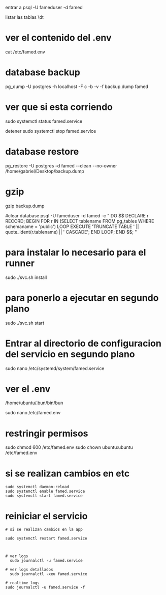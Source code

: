
 entrar a
 psql -U fameduser -d famed


 listar las tablas
 \dt


 # ver el contenido del .env
   cat /etc/famed.env

# database backup

pg_dump -U postgres -h localhost -F c -b -v -f backup.dump famed

# ver que si esta corriendo

sudo systemctl status famed.service


detener
sudo systemctl stop famed.service


# database restore

pg_restore -U postgres -d famed --clean --no-owner /home/gabriel/Desktop/backup.dump

# gzip

gzip backup.dump

#clear database
psql -U fameduser -d famed -c "
DO \$\$
DECLARE
r RECORD;
BEGIN
FOR r IN (SELECT tablename FROM pg_tables WHERE schemaname = 'public') LOOP
EXECUTE 'TRUNCATE TABLE ' || quote_ident(r.tablename) || ' CASCADE';
END LOOP;
END
\$\$; "

# para instalar lo necesario para el runner

sudo ./svc.sh install

# para ponerlo a ejecutar en segundo plano

sudo ./svc.sh start

# Entrar al directorio de configuracion del servicio en segundo plano

sudo nano /etc/systemd/system/famed.service

# ver el .env

/home/ubuntu/.bun/bin/bun

sudo nano /etc/famed.env

# restringir permisos

sudo chmod 600 /etc/famed.env
sudo chown ubuntu:ubuntu /etc/famed.env

# si se realizan cambios en etc

    sudo systemctl daemon-reload
    sudo systemctl enable famed.service
    sudo systemctl start famed.service

# reiniciar el servicio

    # si se realizan cambios en la app

    sudo systemctl restart famed.service



    # ver logs
      sudo journalctl -u famed.service

    # ver logs detallados
      sudo journalctl -xeu famed.service

    # realtime logs
    sudo journalctl -u famed.service -f
